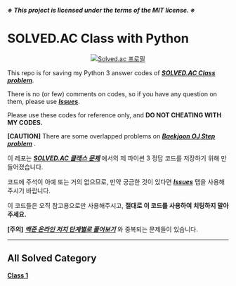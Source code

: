 
***※ This project is licensed under the terms of the MIT license. ※***

# SOLVED.AC Class with Python

<div align = 'center'>
  
  [![Solved.ac 프로필](http://mazassumnida.wtf/api/v2/generate_badge?boj=movegreen)](https://solved.ac/movegreen)

</div>
  
This repo is for saving my Python 3 answer codes of [***SOLVED.AC Class problem***](https://solved.ac/class).

There is no (or few) comments on codes, so if you have any question on them, please use [***Issues***](https://github.com/WondooSeo/SOLVED_AC_Class/issues).

Please use these codes for reference only, and **DO NOT CHEATING WITH MY CODES.**

**[CAUTION]** There are some overlapped problems on [***Baekjoon OJ Step problem***](https://github.com/WondooSeo/Baekjoon_OJ_Step_Problem_with_Python) .

이 레포는 [***SOLVED.AC 클래스 문제***](https://solved.ac/class) 에서의 제 파이썬 3 정답 코드를 저장하기 위해 만들어졌습니다.

코드에 주석이 아예 또는 거의 없으므로, 만약 궁금한 것이 있다면 [***Issues***](https://github.com/WondooSeo/SOLVED_AC_Class/issues) 탭을 사용해주시기 바랍니다.

이 코드들은 오직 참고용으로만 사용해주시고, **절대로 이 코드를 사용하여 치팅하지 말아주세요.**

**[주의]** [***백준 온라인 저지 단계별로 풀어보기***](https://github.com/WondooSeo/Baekjoon_OJ_Step_Problem_with_Python) 와 중복되는 문제들이 있습니다.

---

## All Solved Category
**[Class 1](https://github.com/WondooSeo/SOLVED_AC_Class_with_Python/tree/main/Class%201) </br>**
